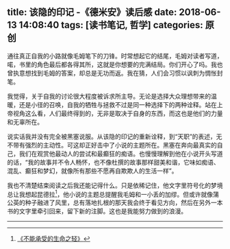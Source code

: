 title: 该隐的印记 -《德米安》读后感
date: 2018-06-13 14:08:40
tags: [读书笔记, 哲学]
categories: 原创
---

通往真正自我的小路就像毛姆笔下的刀锋。时常想起它的结尾，毛姆对读者写道，喏，书里的角色最后都各得其所，这就是你想要的完满结局。你们开心了吗。我也曾执意想找到毛姆的答案，却总是无功而返。我在猜，人们会习惯以讽刺为惆怅封笔。

<!-- more -->

我觉得，关于自我的讨论很大程度被诉求所主导。无论是选择大众理想带来的温暖，还是小径的召唤，自我的牺牲与拯救不过是同一种选择下的两种诠释。站在上帝视角这么看，人们最终得到的，无非是取决于自身的东西，而这也是他们的力量和无辜所在。

说实话我并没有完全被黑塞说服。从该隐的印记的重新诠释，到“天职”的表述，无不带有强烈的主动性。可这却正好击中了小说的主题所在。黑塞在奔向最真实的自己，我们在观赏他最动人的尝试和最癫狂的痴语。也慢慢理解到他在小说开头写道的话，“我的故事并不令人畅怀，也不像杜撰的故事那样甜美和谐，它味如痴语、混乱、癫狂和梦幻，就像所有那些不愿再自欺欺人的生活一样”。 

我也不清楚结束阅读之后我还能记得什么。只是依稀记住，他文字里符号化的梦境总让我想起昆德拉[^1]，他小说的主题总提醒我毛姆和一小丢的加缪。但或许就像蒲公英的种子融进了风里，总有落地扎根的那天我会终于看见方向，然后在另外一本书的文字里牵引回来，留下新的注脚。这也是我能努力做到的浪漫。

---

[^1]: [《不能承受的生命之轻》](https://book.douban.com/subject/1017143/)